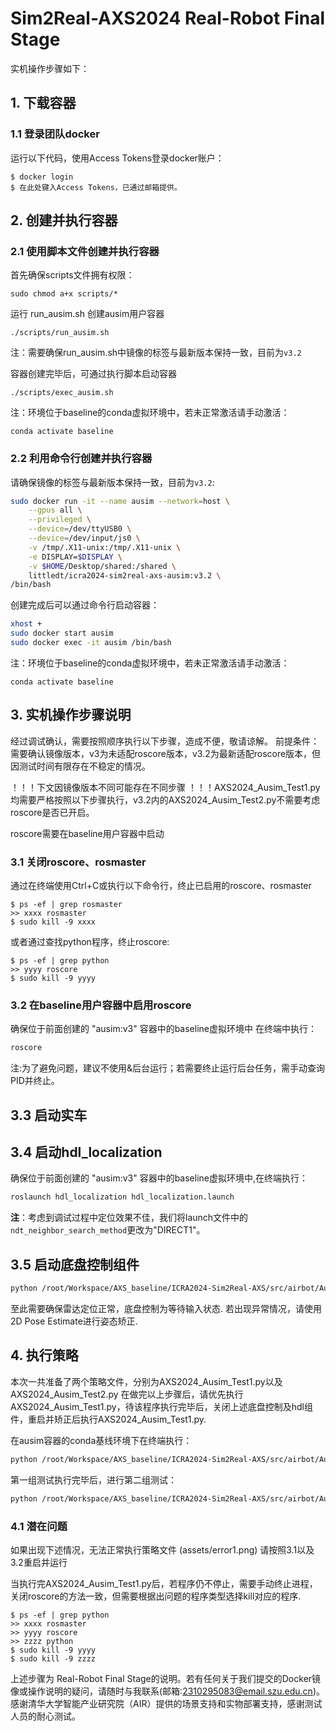 # Sim2Real-AXS2024 Real-Robot Final Stage


实机操作步骤如下：


## 1. 下载容器
### 1.1 登录团队docker

运行以下代码，使用Access Tokens登录docker账户：
```
$ docker login
$ 在此处键入Access Tokens，已通过邮箱提供。
```

## 2. 创建并执行容器
### 2.1 使用脚本文件创建并执行容器
首先确保scripts文件拥有权限：
```
sudo chmod a+x scripts/*
```
运行 run_ausim.sh 创建ausim用户容器
```
./scripts/run_ausim.sh
```
注：需要确保run_ausim.sh中镜像的标签与最新版本保持一致，目前为`v3.2`

容器创建完毕后，可通过执行脚本启动容器
```
./scripts/exec_ausim.sh
```
注：环境位于baseline的conda虚拟环境中，若未正常激活请手动激活：
```
conda activate baseline
```

### 2.2 利用命令行创建并执行容器
请确保镜像的标签与最新版本保持一致，目前为`v3.2`:
```bash
sudo docker run -it --name ausim --network=host \
    --gpus all \
    --privileged \
    --device=/dev/ttyUSB0 \
    --device=/dev/input/js0 \
    -v /tmp/.X11-unix:/tmp/.X11-unix \
    -e DISPLAY=$DISPLAY \
    -v $HOME/Desktop/shared:/shared \
    littledt/icra2024-sim2real-axs-ausim:v3.2 \
/bin/bash
```
创建完成后可以通过命令行启动容器：
```bash
xhost +
sudo docker start ausim
sudo docker exec -it ausim /bin/bash
```
注：环境位于baseline的conda虚拟环境中，若未正常激活请手动激活：
```
conda activate baseline
```

## 3. 实机操作步骤说明
经过调试确认，需要按照顺序执行以下步骤，造成不便，敬请谅解。
前提条件：需要确认镜像版本，v3为未适配roscore版本，v3.2为最新适配roscore版本，但因测试时间有限存在不稳定的情况。

！！！下文因镜像版本不同可能存在不同步骤
！！！AXS2024_Ausim_Test1.py均需要严格按照以下步骤执行，v3.2内的AXS2024_Ausim_Test2.py不需要考虑roscore是否已开启。

roscore需要在baseline用户容器中启动

### 3.1 关闭roscore、rosmaster
通过在终端使用Ctrl+C或执行以下命令行，终止已启用的roscore、rosmaster

```
$ ps -ef | grep rosmaster
>> xxxx rosmaster
$ sudo kill -9 xxxx
```
或者通过查找python程序，终止roscore:
```
$ ps -ef | grep python
>> yyyy roscore
$ sudo kill -9 yyyy
```

### 3.2 在baseline用户容器中启用roscore
确保位于前面创建的 "ausim:v3" 容器中的baseline虚拟环境中
在终端中执行：
```bash
roscore
```
注:为了避免问题，建议不使用&后台运行；若需要终止运行后台任务，需手动查询PID并终止。


## 3.3 启动实车
## 3.4 启动hdl_localization

确保位于前面创建的 "ausim:v3" 容器中的baseline虚拟环境中,在终端执行：

```bash
roslaunch hdl_localization hdl_localization.launch
```

**注**：考虑到调试过程中定位效果不佳，我们将launch文件中的`ndt_neighbor_search_method`更改为"DIRECT1"。

## 3.5 启动底盘控制组件

```bash
python /root/Workspace/AXS_baseline/ICRA2024-Sim2Real-AXS/src/airbot/Ausim/ros_base_control.py
```
至此需要确保雷达定位正常，底盘控制为等待输入状态.
若出现异常情况，请使用2D Pose Estimate进行姿态矫正.

## 4. 执行策略

本次一共准备了两个策略文件，分别为AXS2024_Ausim_Test1.py以及AXS2024_Ausim_Test2.py
在做完以上步骤后，请优先执行AXS2024_Ausim_Test1.py，待该程序执行完毕后，关闭上述底盘控制及hdl组件，重启并矫正后执行AXS2024_Ausim_Test1.py.

在ausim容器的conda基线环境下在终端执行：

```bash
python /root/Workspace/AXS_baseline/ICRA2024-Sim2Real-AXS/src/airbot/Ausim/AXS2024_Ausim_Test1.py
```

第一组测试执行完毕后，进行第二组测试：
```bash
python /root/Workspace/AXS_baseline/ICRA2024-Sim2Real-AXS/src/airbot/Ausim/AXS2024_Ausim_Test2.py
```

### 4.1 潜在问题
如果出现下述情况，无法正常执行策略文件
(assets/error1.png)
请按照3.1以及3.2重启并运行

当执行完AXS2024_Ausim_Test1.py后，若程序仍不停止，需要手动终止进程，关闭roscore的方法一致，但需要根据出问题的程序类型选择kill对应的程序.
```
$ ps -ef | grep python
>> xxxx rosmaster
>> yyyy roscore
>> zzzz python
$ sudo kill -9 yyyy
$ sudo kill -9 zzzz
```


上述步骤为 Real-Robot Final Stage的说明。若有任何关于我们提交的Docker镜像或操作说明的疑问，请随时与我联系(邮箱:2310295083@email.szu.edu.cn)。
感谢清华大学智能产业研究院（AIR）提供的场景支持和实物部署支持，感谢测试人员的耐心测试。
